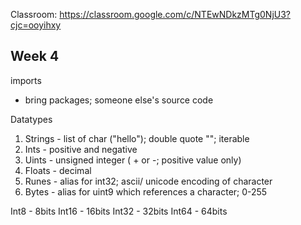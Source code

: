 Classroom: 
https://classroom.google.com/c/NTEwNDkzMTg0NjU3?cjc=ooyihxy

## Week 4

imports
- bring packages; someone else's source code

Datatypes
1. Strings - list of char ("hello"); double quote ""; iterable
2. Ints - positive and negative
3. Uints - unsigned integer ( + or -; positive value only)
4. Floats - decimal
5. Runes - alias for int32; ascii/ unicode encoding of character
6. Bytes - alias for uint9 which references a character; 0-255


Int8 - 8bits
Int16 - 16bits
Int32 - 32bits
Int64 - 64bits